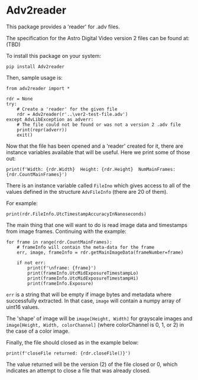 Adv2reader
==========

This package provides a 'reader' for .adv files.

The specification for the Astro Digital Video version 2 files can be found at: (TBD)

To install this package on your system:

    pip install Adv2reader

Then, sample usage is:

    from adv2reader import *
    
    rdr = None
    try:
        # Create a 'reader' for the given file
        rdr = Adv2reader(r'..\ver2-test-file.adv')
    except AdvLibException as adverr:
        # The file could not be found or was not a version 2 .adv file
        print(repr(adverr))
        exit()

Now that the file has been opened and a 'reader' created for it, 
there are instance variables available that will be useful.
Here we print some of those out:

    print(f'Width: {rdr.Width}  Height: {rdr.Height}  NumMainFrames: {rdr.CountMainFrames}')

There is an instance variable called `FileIno` which gives access to all
of the values defined in the structure `AdvFileInfo` (there are 20 of them).

For example:

    print(rdr.FileInfo.UtcTimestampAccuracyInNanoseconds)
    
The main thing that one will want to do is read image data and timestamps from image frames.
Continuing with the example:
  
    
    for frame in range(rdr.CountMainFrames):
        # frameInfo will contain the meta-data for the frame
        err, image, frameInfo = rdr.getMainImageData(frameNumber=frame)

        if not err:
            print(f'\nframe: {frame}')
            print(frameInfo.UtcMidExposureTimestampLo)
            print(frameInfo.UtcMidExposureTimestampHi)
            print(frameInfo.Exposure)

`err` is a string that will be empty if image bytes and metadata where successfully extracted.
In that case, `image` will contain a numpy array of uint16 values.

The 'shape' of image will be `image[Height, Width]` for grayscale images
and `image[Height, Width, colorChannel]` (where colorChannel is 0, 1, or 2)
in the case of a color image.

Finally, the file should closed as in the example below:

    print(f'closeFile returned: {rdr.closeFile()}')
    
The value returned will be the version (2) of the file closed or 0, which indicates an attempt to close a file that was
already closed.
